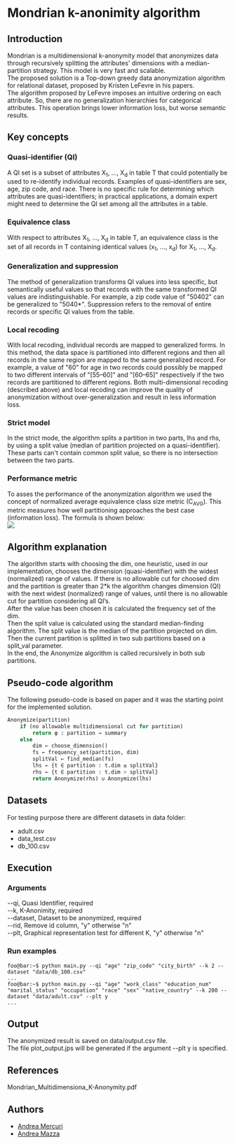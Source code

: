 # Mondrian k-anonimity algorithm
## Introduction
Mondrian is a multidimensional k-anonymity model that anonymizes data through recursively splitting the attributes' dimensions with a median-partition strategy. This model is very fast and scalable.<br>
The proposed solution is a Top-down greedy data anonymization algorithm for relational dataset, proposed by Kristen LeFevre in his papers.<br>
The algorithm proposed by LeFevre imposes an intuitive ordering on each attribute. So, there are no generalization hierarchies for categorical attributes. This operation brings lower information loss, but worse semantic results.

## Key concepts
### Quasi-identifier (QI)
A QI set is a subset of attributes X<sub>1</sub>, ..., X<sub>d</sub> in table T that could potentially be used to re-identify individual records. Examples of quasi-identifiers are sex, age, zip code, and race. There is no specific rule for determining which attributes are quasi-identifiers; in practical applications, a domain expert might need to determine the QI set among all the attributes in a table.

### Equivalence class
With respect to attributes X<sub>1</sub>, ..., X<sub>d</sub> in table T, an equivalence class is the set of all records in T containing identical values (x<sub>1</sub>, ..., x<sub>d</sub>) for X<sub>1</sub>, ..., X<sub>d</sub>.

### Generalization and suppression
The method of generalization transforms QI values into less specific, but semantically useful values so that records with the same transformed QI values are indistinguishable. For example, a zip code value of "50402" can be generalized to "5040*". Suppression refers to the removal of entire records or specific QI values from the table.

### Local recoding
With local recoding, individual records are mapped to generalized forms. In this method, the data space is partitioned into different regions and then all records in the same region are mapped to the same generalized record. For example, a value of "60" for age in two records could possibly be mapped to two different intervals of "[55–60]" and "[60–65]" respectively if the two records are partitioned to different regions. Both multi-dimensional recoding (described above) and local recoding can improve the quality of anonymization without over-generalization and result in less information loss.

### Strict model
In the strict mode, the algorithm splits a partition in two parts, lhs and rhs, by using a split value (median of partition projected on a quasi-identifier). These parts can't contain common split value, so there is no intersection between the two parts.

### Performance metric
To asses the performance of the anonymization algorithm we used the concept of normalized average equivalence class size metric (C<sub>AVG</sub>). This metric measures how well partitioning approaches the best case (information loss). The formula is shown below:<br>
<img src="https://render.githubusercontent.com/render/math?math=\LARGE \frac{\frac{total\_records}{total\_equiv\_classes}}{k}">

## Algorithm explanation
The algorithm starts with choosing the dim, one heuristic, used in our implementation, chooses the dimension (quasi-identifier) with the widest (normalized) range of values. If there is no allowable cut for choosed dim and the partition is greater than 2*k the algorithm changes dimension (QI) with the next widest (normalized) range of values, until there is no allowable cut for partition considering all QI’s.<br>
After the value has been chosen it is calculated the frequency set of the dim.<br>
Then the split value is calculated using the standard median-finding algorithm. The split value is the median of the partition projected on dim.<br>
Then the current partition is splitted in two sub partitions based on a split_val parameter.<br>
In the end, the Anonymize algorithm is called recursively in both sub partitions.<br>

## Pseudo-code algorithm
The following pseudo-code is based on paper and it was the starting point for the implemented solution.
```python
Anonymize(partition)
    if (no allowable multidimensional cut for partition)
        return φ : partition → summary
    else
        dim ← choose_dimension()
        fs ← frequency_set(partition, dim)
        splitVal ← find_median(fs)
        lhs ← {t ∈ partition : t.dim ≤ splitVal}
        rhs ← {t ∈ partition : t.dim > splitVal}
        return Anonymize(rhs) ∪ Anonymize(lhs)
```

## Datasets
For testing purpose there are different datasets in data folder:
+ adult.csv
+ data_test.csv
+ db_100.csv

## Execution
### Arguments
--qi, Quasi Identifier, required<br>
--k, K-Anonimity, required<br>
--dataset, Dataset to be anonymized, required<br>
--rid, Remove id column, "y" otherwise "n"<br>
--plt, Graphical representation test for different K, "y" otherwise "n"<br>

### Run examples
```console
foo@bar:~$ python main.py --qi "age" "zip_code" "city_birth" --k 2 --dataset "data/db_100.csv"
...
foo@bar:~$ python main.py --qi "age" "work_class" "education_num" "marital_status" "occupation" "race" "sex" "native_country" --k 200 --dataset "data/adult.csv" --plt y
...
```

## Output
The anonymized result is saved on data/output.csv file.<br>
The file plot_output.jps will be generated if the argument --plt y is specified.

## References
Mondrian_Multidimensiona_K-Anonymity.pdf

## Authors
+ [Andrea Mercuri](https://github.com/ilmercu)
+ [Andrea Mazza](https://github.com/Andrew0133)